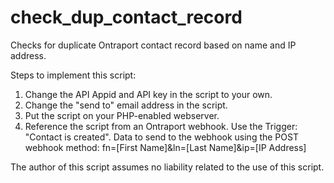 # check_dup_contact_record
Checks for duplicate Ontraport contact record based on name and IP address.

Steps to implement this script:
1) Change the API Appid and API key in the script to your own.
2) Change the "send to" email address in the script.
3) Put the script on your PHP-enabled webserver.
4) Reference the script from an Ontraport webhook.
  Use the Trigger: "Contact is created". 
  Data to send to the webhook using the POST webhook method:
  fn=[First Name]&ln=[Last Name]&ip=[IP Address]

The author of this script assumes no liability related to the use of this script.

